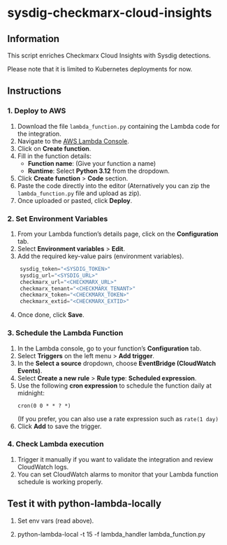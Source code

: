# sysdig-checkmarx-cloud-insights

## Information

This script enriches Checkmarx Cloud Insights with Sysdig detections. 

Please note that it is limited to Kubernetes deployments for now. 

## Instructions

### 1. Deploy to AWS

1. Download the file `lambda_function.py` containing the Lambda code for the integration.
2. Navigate to the [AWS Lambda Console](https://console.aws.amazon.com/lambda).
3. Click on **Create function**.
4. Fill in the function details:
   - **Function name**: (Give your function a name)
   - **Runtime**: Select **Python 3.12** from the dropdown.
5. Click **Create function** > **Code** section.
7. Paste the code directly into the editor (Aternatively you can zip the `lambda_function.py` file and upload as zip).
8. Once uploaded or pasted, click **Deploy**.


### 2. Set Environment Variables

1. From your Lambda function’s details page, click on the **Configuration** tab.
2. Select **Environment variables** > **Edit**.
3. Add the required key-value pairs (environment variables). 
```python
    sysdig_token="<SYSDIG_TOKEN>"
    sysdig_url="<SYSDIG_URL>"
    checkmarx_url="<CHECKMARX_URL>"
    checkmarx_tenant="<CHECKMARX_TENANT>"
    checkmarx_token="<CHECKMARX_TOKEN>"
    checkmarx_extid="<CHECKMARX_EXTID>"
```
4. Once done, click **Save**.

### 3. Schedule the Lambda Function

1. In the Lambda console, go to your function’s **Configuration** tab.
2. Select **Triggers** on the left menu > **Add trigger**.
3. In the **Select a source** dropdown, choose **EventBridge (CloudWatch Events)**.
4. Select **Create a new rule** > **Rule type**: **Scheduled expression**.
5. Use the following **cron expression** to schedule the function daily at midnight:
   ```cron
   cron(0 0 * * ? *)
   ```
   (If you prefer, you can also use a rate expression such as `rate(1 day)`
6. Click **Add** to save the trigger.

### 4. Check Lambda execution

1. Trigger it manually if you want to validate the integration and review CloudWatch logs.
2. You can set CloudWatch alarms to monitor that your Lambda function schedule is working properly.

## Test it with python-lambda-locally

1. Set env vars (read above).

2. python-lambda-local -t 15 -f lambda_handler lambda_function.py <desired-params>

